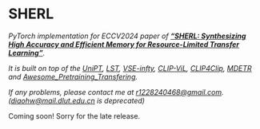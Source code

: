 # SHERL
*PyTorch implementation for ECCV2024 paper of [**“SHERL: Synthesizing High Accuracy and Efficient Memory for Resource-Limited Transfer Learning”**](http://arxiv.org/abs/2407.07523).* 

*It is built on top of the [UniPT](https://github.com/Paranioar/UniPT), [LST](https://github.com/ylsung/Ladder-Side-Tuning), [VSE-infty](https://github.com/woodfrog/vse_infty), [CLIP-ViL](https://github.com/clip-vil/CLIP-ViL), [CLIP4Clip](https://github.com/ArrowLuo/CLIP4Clip), [MDETR](https://github.com/ashkamath/mdetr) and [Awesome_Pretraining_Transfering](https://github.com/Paranioar/Awesome_Matching_Pretraining_Transfering).* 

*If any problems, please contact me at r1228240468@gmail.com. (diaohw@mail.dlut.edu.cn is deprecated)*

Coming soon! Sorry for the late release.
